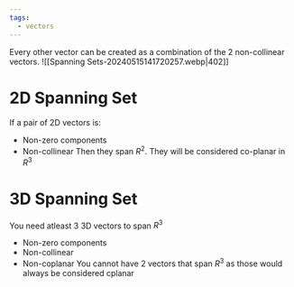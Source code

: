 ```yaml
---
tags:
  - vectors
---
```

Every other vector can be created as a combination of the 2 non-collinear vectors.
![[Spanning Sets-20240515141720257.webp|402]]
# 2D Spanning Set
If a pair of 2D vectors is:
- Non-zero components
- Non-collinear
Then they span $R^2$. They will be considered co-planar in $R^3$
# 3D Spanning Set
You need atleast 3 3D vectors to span $R^3$
- Non-zero components
- Non-collinear
- Non-coplanar
You cannot have 2 vectors that span $R^3$ as those would always be considered cplanar
